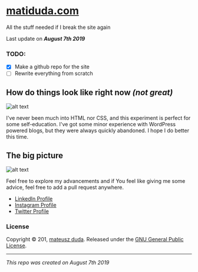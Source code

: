 # [matiduda.com](https://matiduda.com)
All the stuff needed if I break the site again

Last update on **_August 7th 2019_**

### TODO:

- [x] Make a github repo for the site
- [ ] Rewrite everything from scratch

## How do things look like right now _(not great)_
![alt text](https://i.imgur.com/37Jin4X.jpg)

I've never been much into HTML nor CSS, and this experiment is perfect for some self-education. I've got some minor experience with WordPress powered blogs, but they were always quickly abandoned.
I hope I do better this time.

## The big picture
![alt text](https://i.imgur.com/vhhrlFW.jpg)

Feel free to explore my advancements and if You feel like giving me some advice, feel free to add a pull request anywhere.

* [LinkedIn Profile](https://linkedin.com/in/matiduda)
* [Instagram Profile](https://instagram.com/tanczmy)
* [Twitter Profile](https://twitter.com/tnczm)

### License

Copyright © 201, [mateusz duda](https://github.com/matiduda).
Released under the [GNU General Public License](LICENSE.md).

***

_This repo was created on August 7th 2019_
